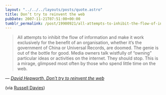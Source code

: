 ```yaml
---
layout: "../../../layouts/posts/quote.astro"
title: Don’t try to reinvent the web
pubDate: 2007-11-21T07:51:00+00:00
tumblr_permalink: /post/19900921/all-attempts-to-inhibit-the-flow-of-information
---
```


> All attempts to inhibit the flow of information and make it work exclusively for the benefit of an organisation, whether it&rsquo;s the government of China or Universal Records, are doomed. The genie is out of the bottle for good. Media owners talk wistfully of &ldquo;owning&rdquo; particular ideas or activities on the internet. They should stop. This is a mirage, glimpsed most often by those who spend little time on the web.

— <cite>[David Hepworth, _Don&rsquo;t try to reinvent the web_](http://www.guardian.co.uk/media/2007/nov/19/pressandpublishing.digitalmedia)</cite>

(via [Russell Davies](http://russelldavies.typepad.com/))
